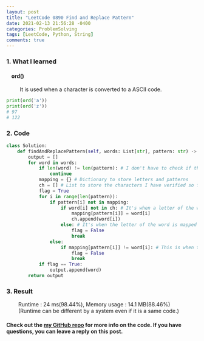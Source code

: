 ```yaml
---
layout: post
title: "LeetCode 0890 Find and Replace Pattern"
date: 2021-02-13 21:56:28 -0400
categories: ProblemSolving
tags: [LeetCode, Python, String]
comments: true
---
```


### 1. What I learned
#### &nbsp;&nbsp;&nbsp;&nbsp;ord()
&nbsp;&nbsp;&nbsp;&nbsp;&nbsp;&nbsp;&nbsp;&nbsp; It is used when a character is converted to a ASCII code.   
```python
print(ord('a'))
print(ord('z'))
# 97
# 122
```

### 2. Code
```python
class Solution:
    def findAndReplacePattern(self, words: List[str], pattern: str) -> List[str]:
        output = []
        for word in words:
            if len(word) != len(pattern): # I don't have to check if the words and patterns don't match.
                continue
            mapping = {} # Dictionary to store letters and patterns
            ch = [] # List to store the characters I have verified so far
            flag = True
            for i in range(len(pattern)):
                if pattern[i] not in mapping:
                    if word[i] not in ch: # It's when a letter of the word first appears
                        mapping[pattern[i]] = word[i]
                        ch.append(word[i])
                    else: # It's when the letter of the word is mapped differently in the dictionary
                        flag = False
                        break
                else:
                    if mapping[pattern[i]] != word[i]: # This is when the letter of the word is different from that already stored in the dictionary
                        flag = False
                        break
            if flag == True:
                output.append(word)
        return output
```

### 3. Result
&nbsp;&nbsp;&nbsp;&nbsp;&nbsp;&nbsp;&nbsp;&nbsp;Runtime : 24 ms(98.44%), Memory usage : 14.1 MB(88.46%)  
&nbsp;&nbsp;&nbsp;&nbsp;&nbsp;&nbsp;&nbsp;&nbsp;(Runtime can be different by a system even if it is a same code.)

#### Check out the [my GitHub repo][hyuk-gh] for more info on the code. If you have questions, you can leave a reply on this post.
[hyuk-gh]: https://github.com/dlgur1994/StudyAlgorithms

